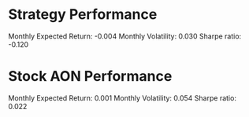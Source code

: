 # Strategy Performance
Monthly Expected Return: -0.004
Monthly Volatility: 0.030
Sharpe ratio: -0.120
# Stock AON Performance
Monthly Expected Return: 0.001
Monthly Volatility: 0.054
Sharpe ratio: 0.022
